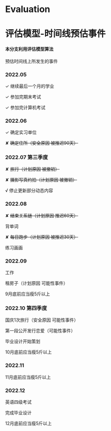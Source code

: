 # Evaluation 

# 评估模型-时间线预估事件

#### 本分支利用评估模型算法

预估时间线上所发生的事件

### 2022.05 

✓ 继续最后一个月的学业

✓ 参加完期末考试

✓ 参加完计算机考试

### 2022.06

✓ 确定实习单位

✘ ~~确定住所（安全原因 被推迟90天）~~

### 2022.07 第三季度

✘ ~~旅行（计划原因 被撤销）~~

✘ ~~摄影写真约拍（计划原因 被撤销）~~

√ 停止更新部分动态内容

### 2022.08

✘ ~~结束关系链（计划原因 推迟60天）~~

背单词

✘ ~~每日跑步（计划原因 被推迟30天）~~

练习画画

### 2022.09

工作

租房子（计划原因 可能性事件）

9月底前应当瘦5斤以上

### 2022.10 第四季度

国庆1次旅行（安全原因 可能性事件）

第一段公开发行恋爱（可能性事件）

毕业设计开始策划

10月底前应当瘦5斤以上

### 2022.11

11月底前应当瘦5斤以上

### 2022.12

英语四级考试

完成毕业设计

12月底前应当瘦5斤以上
